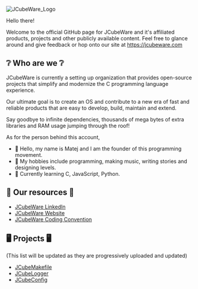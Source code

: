  ![JCubeWare_Logo](https://jcubeware.com/Public/Images/JCubeWareBanner.png)

Hello there!

Welcome to the official GitHub page for JCubeWare and it's affiliated products, 
projects and other publicly available content.
Feel free to glance around and give feedback or hop onto our site at 
https://jcubeware.com

## ❔  Who are we  ❔
JCubeWare is currently a setting up organization that provides open-source 
projects that simplify and modernize the C programming language experience.

Our ultimate goal is to create an OS and contribute to a new era of fast and 
reliable products that are easy to develop, build, maintain and extend.

Say goodbye to infinite dependencies, thousands of mega bytes of extra libraries
and RAM usage jumping through the roof!

As for the person behind this account, 
- 👋 Hello, my name is Matej and I am the founder of this programming movement.
- 📖 My hobbies include programming, making music, writing stories and designing levels.
- 🤔 Currently learning C, JavaScript, Python.

## 📖 Our resources 📖
- [JCubeWare LinkedIn](https://www.linkedin.com/in/matejsdev/)
- [JCubeWare Website](https://jcubeware.com)
- [JCubeWare Coding Convention](CodeConvention.md)

## 🖥️  Projects  🖥️
(This list will be updated as they are progressively uploaded and updated)

- [JCubeMakefile](https://github.com/JCubeWare/JCubeMakefile)
- [JCubeLogger](https://github.com/JCubeWare/JCubeLogger)
- [JCubeConfig](https://github.com/JCubeWare/JCubeConfig)
